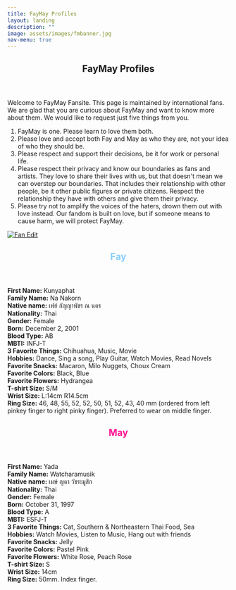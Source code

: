```yaml
---
title: FayMay Profiles
layout: landing
description: ""
image: assets/images/fmbanner.jpg
nav-menu: true
---
```


<!-- Main -->
<div id="main">
    <section id="one">
        <div class="inner">
            <header class="major">
                <h2>FayMay Profiles</h2>
            </header>
            <p>Welcome to FayMay Fansite. This page is maintained by international fans. We are glad that you are curious about FayMay and want to know more about them. We would like to request just five things from you.</p>
            <ol>
                <li>FayMay is one. Please learn to love them both.</li>
                <li>Please love and accept both Fay and May as who they are, not your idea of who they should be.</li>
                <li>Please respect and support their decisions, be it for work or personal life.</li>
                <li>Please respect their privacy and know our boundaries as fans and artists. They love to share their lives with us, but that doesn't mean we can overstep our boundaries. That includes their relationship with other people, be it other public figures or private citizens. Respect the relationship they have with others and give them their privacy.</li>
                <li>Please try not to amplify the voices of the haters, drown them out with love instead. Our fandom is built on love, but if someone means to cause harm, we will protect FayMay.</li>
            </ol>
        </div>
    </section>
    <section id="two" class="spotlights">
        <section>
            <a href="generic.html" class="image">
                <img src="{{ 'assets/images/fmprofileimg.jpeg' | relative_url }}" alt="Fan Edit" data-position="top center"  >
            </a>
            <div class="content">
                <div class="inner">
                    <header class="major">
                        <h2 style="color: #87CEFA;">Fay</h2>
                    </header>
                    <p>
                        <strong>First Name:</strong> Kunyaphat<br>
                        <strong>Family Name:</strong> Na Nakorn<br>
                        <strong>Native name:</strong> เฟย์ กัญญาพัชร ณ นคร<br>
                        <strong>Nationality:</strong> Thai<br>
                        <strong>Gender:</strong> Female<br>
                        <strong>Born:</strong> December 2, 2001<br>
                        <strong>Blood Type:</strong> AB<br>
                        <strong>MBTI:</strong> INFJ-T<br>
                        <strong>3 Favorite Things:</strong> Chihuahua, Music, Movie<br>
                        <strong>Hobbies:</strong> Dance, Sing a song, Play Guitar, Watch Movies, Read Novels<br>
                        <strong>Favorite Snacks:</strong> Macaron, Milo Nuggets, Choux Cream<br>
                        <strong>Favorite Colors:</strong> Black, Blue<br>
                        <strong>Favorite Flowers:</strong> Hydrangea<br>
                        <strong>T-shirt Size:</strong> S/M<br>
                        <strong>Wrist Size:</strong> L:14cm R14.5cm<br>
                        <strong>Ring Size:</strong> 46, 48, 55, 52, 52, 50, 51, 52, 43, 40 mm (ordered from left pinkey finger to right pinky finger). Preferred to wear on middle finger.
                    </p>
                    <header class="major">
                        <h2 style="color: #FF1493;">May</h2>
                    </header>
                    <p>
                        <strong>First Name:</strong> Yada<br>
                        <strong>Family Name:</strong> Watcharamusik<br>
                        <strong>Native name:</strong> เมษ์ ญดา วัชระมูสิก<br>
                        <strong>Nationality:</strong> Thai<br>
                        <strong>Gender:</strong> Female<br>
                        <strong>Born:</strong> October 31, 1997<br>
                        <strong>Blood Type:</strong> A<br>
                        <strong>MBTI:</strong> ESFJ-T<br>
                        <strong>3 Favorite Things:</strong> Cat, Southern & Northeastern Thai Food, Sea<br>
                        <strong>Hobbies:</strong> Watch Movies, Listen to Music, Hang out with friends<br>
                        <strong>Favorite Snacks:</strong> Jelly<br>
                        <strong>Favorite Colors:</strong> Pastel Pink<br>
                        <strong>Favorite Flowers:</strong> White Rose, Peach Rose<br>
                        <strong>T-shirt Size:</strong> S<br>
                        <strong>Wrist Size:</strong> 14cm<br>
                        <strong>Ring Size:</strong> 50mm. Index finger.
                    </p>
                </div>
            </div>
        </section>
	</section>
</div>